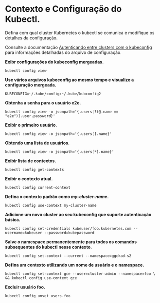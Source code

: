 # Contexto e Configuração do Kubectl.

Defina com qual cluster Kubernetes o kubectl se comunica e modifique os detalhes da configuração. 

Consulte a documentação [Autenticando entre clusters com o kubeconfig](https://kubernetes.io/docs/tasks/access-application-cluster/configure-access-multiple-clusters/) para informações detalhadas do arquivo de configuração.


**Exibr configurações do kubeconfig mergeadas.**

```
kubectl config view
```

**Use vários arquivos kubeconfig ao mesmo tempo e visualize a configuração mergeada.**

```
KUBECONFIG=~/.kube/config:~/.kube/kubconfig2 
```

**Obtenha a senha para o usuário e2e.**
```
kubectl config view -o jsonpath='{.users[?(@.name == "e2e")].user.password}' 
```
**Exibir o primeiro usuário.**
```
kubectl config view -o jsonpath='{.users[].name}'    
```
**Obtendo uma lista de usuários.**
```
kubectl config view -o jsonpath='{.users[*].name}'   
```
 **Exibir lista de contextos.**
``` 
kubectl config get-contexts                         
```
**Exibir o contexto atual.**
```
kubectl config current-context                       
```
**Defina o contexto padrão como _my-cluster-name_.**
```
kubectl config use-context my-cluster-name           
```

**Adicione um novo cluster ao seu kubeconfig que suporte autenticação básica.**
```
kubectl config set-credentials kubeuser/foo.kubernetes.com --username=kubeuser --password=kubepassword
```
**Salve o namespace permanentemente para todos os comandos subsequentes do kubectl nesse contexto.**
```
kubectl config set-context --current --namespace=ggckad-s2
```
**Defina um contexto utilizando um nome de usuário e o namespace.**
```
kubectl config set-context gce --user=cluster-admin --namespace=foo \  && kubectl config use-context gce
```
**Excluir usuário foo.**
```
kubectl config unset users.foo
```

